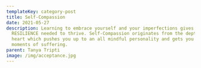 ```yaml
---
templateKey: category-post
title: Self-Compassion
date: 2021-05-27
description: Learning to embrace yourself and your imperfections gives you the
  RESILIENCE needed to thrive. Self-Compassion originates from the depth of
  heart which pushes you up to an all mindful personality and gets you drop your
  moments of suffering.
parent: Tanya Tripti
image: /img/acceptance.jpg
---
```

